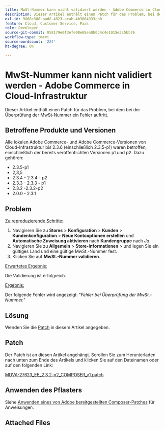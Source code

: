 ```yaml
---
title: MwSt-Nummer kann nicht validiert werden - Adobe Commerce in Cloud-Infrastruktur
description: Dieser Artikel enthält einen Patch für das Problem, bei dem bei der Überprüfung der MwSt-Nummer ein Fehler auftritt.
exl-id: 9868e888-bad8-4823-acab-4b3804933cb0
feature: Cloud, Customer Service, Paas
role: Developer
source-git-commit: 958179e0f3efe08e65ea8b0c4c4e1015e3c5bb76
workflow-type: tm+mt
source-wordcount: '224'
ht-degree: 0%

---
```


# MwSt-Nummer kann nicht validiert werden - Adobe Commerce in Cloud-Infrastruktur

Dieser Artikel enthält einen Patch für das Problem, bei dem bei der Überprüfung der MwSt-Nummer ein Fehler auftritt.

## Betroffene Produkte und Versionen

Alle lokalen Adobe Commerce- und Adobe Commerce-Versionen von Cloud-Infrastruktur bis 2.3.6 (einschließlich 2.3.5-p1) waren betroffen, einschließlich der bereits veröffentlichten Versionen p1 und p2. Dazu gehören:

* 2.3.5-p1
* 2,3,5
* 2.3.4 - 2.3.4 - p2
* 2.3.3 - 2.3.3 - p1
* 2.3.2 -2.3.2-p2
* 2.0.0 - 2.3.1

## Problem

<u>Zu reproduzierende Schritte:</u>

1. Navigieren Sie zu **Stores** > **Konfiguration** > **Kunden** > **Kundenkonfiguration** > **Neue Kontooptionen erstellen** und **Automatische Zuweisung aktivieren** nach **Kundengruppe** nach *Ja*.
1. Navigieren Sie zu **Allgemein** > **Store-Informationen** > und legen Sie ein gültiges Land und eine gültige MwSt.-Nummer fest.
1. Klicken Sie auf **MwSt.-Nummer validieren**.

<u>Erwartetes Ergebnis:</u>

Die Validierung ist erfolgreich.

<u>Ergebnis:</u>

Der folgende Fehler wird angezeigt: &quot;*Fehler bei Überprüfung der MwSt.-Nummer.*&quot;

## Lösung

Wenden Sie die [Patch](assets/MDVA-27623_EE_2.3.2-p2_COMPOSER_v1.patch.zip) in diesem Artikel angegeben.

## Patch

Der Patch ist an diesen Artikel angehängt. Scrollen Sie zum Herunterladen nach unten zum Ende des Artikels und klicken Sie auf den Dateinamen oder auf den folgenden Link:

[MDVA-27623\_EE\_2.3.2-p2\_COMPOSER\_v1.patch](assets/MDVA-27623_EE_2.3.2-p2_COMPOSER_v1.patch.zip)

## Anwenden des Pflasters

Siehe [Anwenden eines von Adobe bereitgestellten Composer-Patches](/help/how-to/general/how-to-apply-a-composer-patch-provided-by-magento.md) für Anweisungen.

## Attached Files
